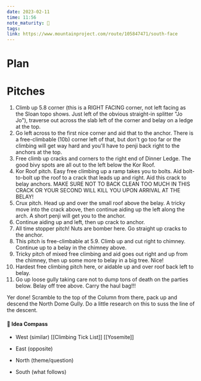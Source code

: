 ```yaml
---
date: 2023-02-11
time: 11:56
note_maturity: 🌱
tags: 
link: https://www.mountainproject.com/route/105847471/south-face
---
```


# Plan

# Pitches

1. Climb up 5.8 corner (this is a RIGHT FACING corner, not left facing as the Sloan topo shows. Just left of the obvious straight-in splitter "Jo Jo"), traverse out across the slab left of the corner and belay on a ledge at the top.
2. Go left across to the first nice corner and aid that to the anchor. There is a free-climbable (10b) corner left of that, but don't go too far or the climbing will get way hard and you'll have to penji back right to the anchors at the top.
3. Free climb up cracks and corners to the right end of Dinner Ledge. The good bivy spots are all out to the left below the Kor Roof.
4. Kor Roof pitch. Easy free climbing up a ramp takes you to bolts. Aid bolt-to-bolt up the roof to a crack that leads up and right. Aid this crack to belay anchors. MAKE SURE NOT TO BACK CLEAN TOO MUCH IN THIS CRACK OR YOUR SECOND WILL KILL YOU UPON ARRIVAL AT THE BELAY!
5. Crux pitch. Head up and over the small roof above the belay. A tricky move into the crack above, then continue aiding up the left along the arch. A short penji will get you to the anchor.
6. Continue aiding up and left, then up crack to anchor.
7. All time stopper pitch! Nuts are bomber here. Go straight up cracks to the anchor.
8. This pitch is free-climbable at 5.9. Climb up and cut right to chimney. Continue up to a belay in the chimney above.
9. Tricky pitch of mixed free climbing and aid goes out right and up from the chimney, then up some more to belay in a big tree. Nice!
10. Hardest free climbing pitch here, or aidable up and over roof back left to belay.
11. Go up loose gully taking care not to dump tons of death on the parties below. Belay off tree above. Carry the haul bag!!!

Yer done! Scramble to the top of the Column from there, pack up and descend the North Dome Gully. Do a little research on this to suss the line of the descent.












#### 🧭  Idea Compass
- West  (similar) 
[[Climbing Tick List]]
[[Yosemite]]
- East (opposite)

- North (theme/question)

- South (what follows)

